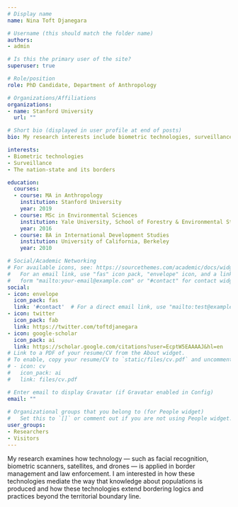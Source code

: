 ```yaml
---
# Display name
name: Nina Toft Djanegara

# Username (this should match the folder name)
authors:
- admin

# Is this the primary user of the site?
superuser: true

# Role/position
role: PhD Candidate, Department of Anthropology

# Organizations/Affiliations
organizations:
- name: Stanford University
  url: ""

# Short bio (displayed in user profile at end of posts)
bio: My research interests include biometric technologies, surveillance, the nation-state and its borders.

interests:
- Biometric technologies
- Surveillance
- The nation-state and its borders

education:
  courses:
  - course: MA in Anthropology
    institution: Stanford University
    year: 2019
  - course: MSc in Environmental Sciences
    institution: Yale University, School of Forestry & Environmental Studies
    year: 2016
  - course: BA in International Development Studies
    institution: University of California, Berkeley
    year: 2010

# Social/Academic Networking
# For available icons, see: https://sourcethemes.com/academic/docs/widgets/#icons
#   For an email link, use "fas" icon pack, "envelope" icon, and a link in the
#   form "mailto:your-email@example.com" or "#contact" for contact widget.
social:
- icon: envelope
  icon_pack: fas
  link: '#contact'  # For a direct email link, use "mailto:test@example.org".
- icon: twitter
  icon_pack: fab
  link: https://twitter.com/toftdjanegara
- icon: google-scholar
  icon_pack: ai
  link: https://scholar.google.com/citations?user=EcptW5EAAAAJ&hl=en
# Link to a PDF of your resume/CV from the About widget.
# To enable, copy your resume/CV to `static/files/cv.pdf` and uncomment the lines below.  
# - icon: cv
#   icon_pack: ai
#   link: files/cv.pdf

# Enter email to display Gravatar (if Gravatar enabled in Config)
email: ""
  
# Organizational groups that you belong to (for People widget)
#   Set this to `[]` or comment out if you are not using People widget.  
user_groups:
- Researchers
- Visitors
---
```


My research examines how technology — such as facial recognition, biometric scanners, satellites, and drones — is applied in border management and law enforcement. I am interested in how these technologies mediate the way that knowledge about populations is produced and how these technologies extend bordering logics and practices beyond the territorial boundary line. 
